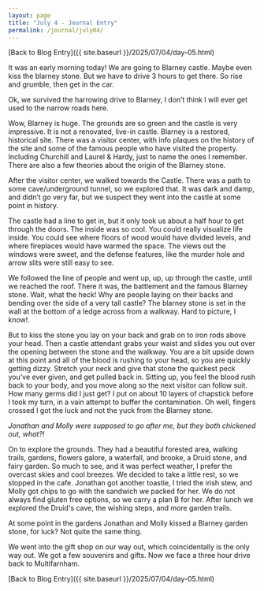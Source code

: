```yaml
---
layout: page
title: "July 4 - Journal Entry"
permalink: /journal/july04/
---
```


[Back to Blog Entry]({{ site.baseurl }}/2025/07/04/day-05.html)

It was an early morning today! We are going to Blarney castle. Maybe even kiss the blarney stone. But we have to drive 3 hours to get there. So rise and grumble, then get in the car. 

Ok, we survived the harrowing drive to Blarney, I don’t think I will ever get used to the narrow roads here. 

Wow, Blarney is huge. The grounds are so green and the castle is very impressive. It is not a renovated, live-in castle. Blarney is a restored, historical site. There was a visitor center, with info plaques on the history of the site and some of the famous people who have visited the property. Including Churchill and Laurel & Hardy, just to name the ones I remember. There are also a few theories about the origin of the Blarney stone.

After the visitor center, we walked towards the Castle. There was a path to some cave/underground tunnel, so we explored that. It was dark and damp, and didn’t go very far, but we suspect they went into the castle at some point in history.

The castle had a line to get in, but it only took us about a half hour to get through the doors. The inside was so cool. You could really visualize life inside. You could see where floors of wood would have divided levels, and where fireplaces would have warmed the space. The views out the windows were sweet, and the defense features, like the murder hole and arrow slits were still easy to see. 

We followed the line of people and went up, up, up through the castle, until we reached the roof. There it was, the battlement and the famous Blarney stone. Wait, what the heck! Why are people laying on their backs and bending over the side of a very tall castle? The blarney stone is set in the wall at the bottom of a ledge across from a walkway. Hard to picture, I know!. 

But to kiss the stone you lay on your back and grab on to iron rods above your head. Then a castle attendant grabs your waist and slides you out over the opening between the stone and the walkway. You are a bit upside down at this point and all of the blood is rushing to your head, so you are quickly getting dizzy. Stretch your neck and give that stone the quickest peck you’ve ever given, and get pulled back in. Sitting up, you feel the blood rush back to your body, and you move along so the next visitor can follow suit. How many germs did I just get? I put on about 10 layers of chapstick before I took my turn, in a vain attempt to buffer the contamination. Oh well, fingers crossed I got the luck and not the yuck from the Blarney stone. 

<em>Jonathan and Molly were supposed to go after me, but they both chickened out, what?!</em>

On to explore the grounds. They had a beautiful forested area, walking trails, gardens, flowers galore, a waterfall, and brooke, a Druid stone, and fairy garden. So much to see, and it was perfect weather, I prefer the overcast skies and cool breezes. We decided to take a little rest, so we stopped in the cafe. Jonathan got another toastie, I tried the irish stew, and Molly got chips to go with the sandwich we packed for her. We do not always find gluten free options, so we carry a plan B for her. After lunch we explored the Druid's cave, the wishing steps, and more garden trails. 

At some point in the gardens Jonathan and Molly kissed a Blarney garden stone, for luck? Not quite the same thing. 

We went into the gift shop on our way out, which coincidentally is the only way out. We got a few souvenirs and gifts. Now we face a three hour drive back to Multifarnham.

[Back to Blog Entry]({{ site.baseurl }}/2025/07/04/day-05.html)